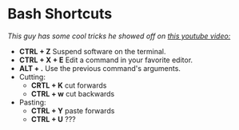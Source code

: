 Bash Shortcuts
==============

*This guy has some cool tricks he showed off on [this youtube video:](https://www.youtube.com/watch?v=V8EUdia_kOE)*

* **CTRL + Z** Suspend software on the terminal.
* **CTRL + X + E** Edit a command in your favorite editor.
* **ALT + .** Use the previous command's arguments.
* Cutting:
    * **CRTL + K** cut forwards
    * **CTRL + w** cut backwards
* Pasting:
    * **CTRL + Y** paste forwards
    * **CTRL + U** ???